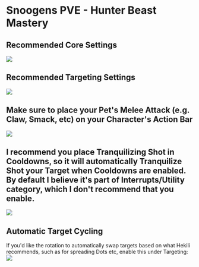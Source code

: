 # Snoogens PVE - Hunter Beast Mastery
## Recommended Core Settings  
![](https://i.imgur.com/Q7VbeZT.png)   

## Recommended Targeting Settings  
![](https://i.imgur.com/PRYy7Ns.png)  

## Make sure to place your Pet's Melee Attack (e.g. Claw, Smack, etc) on your Character's Action Bar  
![](https://i.imgur.com/h4Y9NFs.png)  

## I recommend you place Tranquilizing Shot in Cooldowns, so it will automatically Tranquilize Shot your Target when Cooldowns are enabled. By default I believe it's part of Interrupts/Utility category, which I don't recommend that you enable.  
![](https://i.imgur.com/iOZQiuw.png)  

## Automatic Target Cycling  
If you'd like the rotation to automatically swap targets based on what Hekili recommends, such as for spreading Dots etc, enable this under Targeting:  
![](https://i.imgur.com/1rDyIp7.png)  
